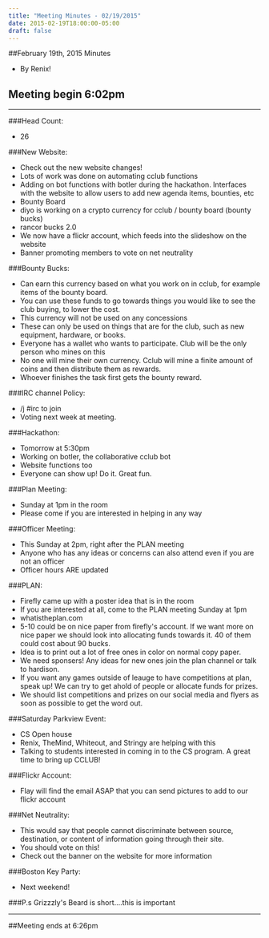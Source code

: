 ```yaml
---
title: "Meeting Minutes - 02/19/2015"
date: 2015-02-19T18:00:00-05:00
draft: false
---
```


##February 19th, 2015 Minutes
* By Renix!

## Meeting begin 6:02pm

 - - -

###Head Count:
* 26

###New Website:
* Check out the new website changes!
* Lots of work was done on automating cclub functions
* Adding on bot functions with botler during the hackathon. Interfaces with the website to allow users to add new agenda items, bounties, etc 
* Bounty Board 
* diyo is working on a crypto currency for cclub / bounty board (bounty bucks)
* rancor bucks 2.0
* We now have a flickr account, which feeds into the slideshow on the website
* Banner promoting members to vote on net neutrality 

###Bounty Bucks:
* Can earn this currency based on what you work on in cclub, for example items of the bounty board.
* You can use these funds to go towards things you would like to see the club buying, to lower the cost.
* This currency will not be used on any concessions
* These can only be used on things that are for the club, such as new equipment, hardware, or books.
* Everyone has a wallet who wants to participate. Club will be the only person who mines on this
* No one will mine their own currency. Cclub will mine a finite amount of coins and then distribute them as rewards.
* Whoever finishes the task first gets the bounty reward.

###IRC channel Policy:
* /j #irc to join
* Voting next week at meeting.

###Hackathon:
* Tomorrow at 5:30pm
* Working on botler, the collaborative cclub bot
* Website functions too
* Everyone can show up! Do it. Great fun.

###Plan Meeting:
* Sunday at 1pm in the room
* Please come if you are interested in helping in any way

###Officer Meeting:
* This Sunday at 2pm, right after the PLAN meeting
* Anyone who has any ideas or concerns can also attend even if you are not an officer
* Officer hours ARE updated

###PLAN:
* Firefly came up with a poster idea that is in the room
* If you are interested at all, come to the PLAN meeting Sunday at 1pm
* whatistheplan.com
* 5-10 could be on nice paper from firefly's account. If we want more on nice paper we should look into allocating funds towards it. 40 of them could cost about 90 bucks.
* Idea is to print out a lot of free ones in color on normal copy paper. 
* We need sponsers! Any ideas for new ones join the plan channel or talk to hardison.
* If you want any games outside of leauge to have competitions at plan, speak up! We can try to get ahold of people or allocate funds for prizes.
* We should list competitions and prizes on our social media and flyers as soon as possible to get the word out.

###Saturday Parkview Event:
* CS Open house
* Renix, TheMind, Whiteout, and Stringy are helping with this
* Talking to students interested in coming in to the CS program. A great time to bring up CCLUB!

###Flickr Account:
* Flay will find the email ASAP that you can send pictures to add to our flickr account

###Net Neutrality:
* This would say that people cannot discriminate between source, destination, or content of information going through their site.
* You should vote on this!
* Check out the banner on the website for more information

###Boston Key Party:
* Next weekend!

###P.s Grizzzly's Beard is short....this is important

- - - 

##Meeting ends at 6:26pm

